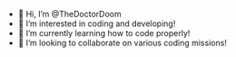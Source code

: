 - 👋 Hi, I’m @TheDoctorDoom
- 👀 I’m interested in coding and developing!
- 🌱 I’m currently learning how to code properly!
- 💞️ I’m looking to collaborate on various coding missions!

<!---
TheDoctorDoom/TheDoctorDoom is a ✨ special ✨ repository because its `README.md` (this file) appears on your GitHub profile.
You can click the Preview link to take a look at your changes.
--->
